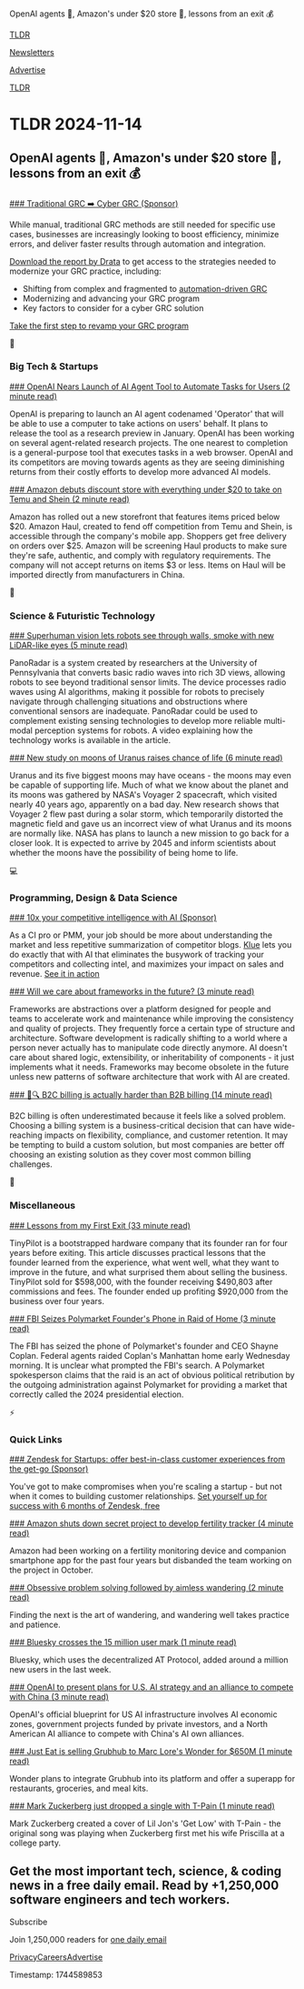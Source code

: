 OpenAI agents 🤖, Amazon's under $20 store 🏪, lessons from an exit 💰

[TLDR](/)

[Newsletters](/newsletters)

[Advertise](https://advertise.tldr.tech/)

[TLDR](/)

# TLDR 2024-11-14

## OpenAI agents 🤖, Amazon's under $20 store 🏪, lessons from an exit 💰

### 

[### Traditional GRC ➡️ Cyber GRC (Sponsor)](https://drata.com/resources/reports/cyber-grc?utm_campaign=DR_gen_tldr_mm-ent_ent_competitor_none_none_AMS_USCA_content_resources&utm_source=tldr&utm_medium=paidnewsletter&utm_content=transforming_traditional_grc&utm_term=USCA_mm-ent_ent_competitor_none_none)

While manual, traditional GRC methods are still needed for specific use cases, businesses are increasingly looking to boost efficiency, minimize errors, and deliver faster results through automation and integration.

[Download the report by Drata](https://links.tldrnewsletter.com/hhl9nS) to get access to the strategies needed to modernize your GRC practice, including:

* Shifting from complex and fragmented to [automation-driven GRC](https://links.tldrnewsletter.com/hhl9nS)
* Modernizing and advancing your GRC program
* Key factors to consider for a cyber GRC solution

[Take the first step to revamp your GRC program](https://links.tldrnewsletter.com/hhl9nS)

📱

### Big Tech & Startups

[### OpenAI Nears Launch of AI Agent Tool to Automate Tasks for Users (2 minute read)](https://www.bloomberg.com/news/articles/2024-11-13/openai-nears-launch-of-ai-agents-to-automate-tasks-for-users?accessToken=eyJhbGciOiJIUzI1NiIsInR5cCI6IkpXVCJ9.eyJzb3VyY2UiOiJTdWJzY3JpYmVyR2lmdGVkQXJ0aWNsZSIsImlhdCI6MTczMTU1NDM2NCwiZXhwIjoxNzMyMTU5MTY0LCJhcnRpY2xlSWQiOiJTTVdOQURUMEcxS1cwMCIsImJjb25uZWN0SWQiOiJFQTExNDNDNTM4NEE0RUY5QTg5RjJEN0IxMTg2MzcwOSJ9.LanxngVUwVvF7RKjk31Prvrnwyt061I91JYxaFa4llA&amp;utm_source=tldrnewsletter)

OpenAI is preparing to launch an AI agent codenamed 'Operator' that will be able to use a computer to take actions on users' behalf. It plans to release the tool as a research preview in January. OpenAI has been working on several agent-related research projects. The one nearest to completion is a general-purpose tool that executes tasks in a web browser. OpenAI and its competitors are moving towards agents as they are seeing diminishing returns from their costly efforts to develop more advanced AI models.

[### Amazon debuts discount store with everything under $20 to take on Temu and Shein (2 minute read)](https://www.cnbc.com/2024/11/13/amazon-haul-discount-storefront-debuts-to-take-on-temu-and-shein-.html?utm_source=tldrnewsletter)

Amazon has rolled out a new storefront that features items priced below $20. Amazon Haul, created to fend off competition from Temu and Shein, is accessible through the company's mobile app. Shoppers get free delivery on orders over $25. Amazon will be screening Haul products to make sure they're safe, authentic, and comply with regulatory requirements. The company will not accept returns on items $3 or less. Items on Haul will be imported directly from manufacturers in China.

🚀

### Science & Futuristic Technology

[### Superhuman vision lets robots see through walls, smoke with new LiDAR-like eyes (5 minute read)](https://interestingengineering.com/innovation/superhuman-vision-lets-robots-see-through-walls-smoke?utm_source=tldrnewsletter)

PanoRadar is a system created by researchers at the University of Pennsylvania that converts basic radio waves into rich 3D views, allowing robots to see beyond traditional sensor limits. The device processes radio waves using AI algorithms, making it possible for robots to precisely navigate through challenging situations and obstructions where conventional sensors are inadequate. PanoRadar could be used to complement existing sensing technologies to develop more reliable multi-modal perception systems for robots. A video explaining how the technology works is available in the article.

[### New study on moons of Uranus raises chance of life (6 minute read)](https://www.bbc.com/news/articles/cgk1333k0ypo?utm_source=tldrnewsletter)

Uranus and its five biggest moons may have oceans - the moons may even be capable of supporting life. Much of what we know about the planet and its moons was gathered by NASA's Voyager 2 spacecraft, which visited nearly 40 years ago, apparently on a bad day. New research shows that Voyager 2 flew past during a solar storm, which temporarily distorted the magnetic field and gave us an incorrect view of what Uranus and its moons are normally like. NASA has plans to launch a new mission to go back for a closer look. It is expected to arrive by 2045 and inform scientists about whether the moons have the possibility of being home to life.

💻

### Programming, Design & Data Science

[### 10x your competitive intelligence with AI (Sponsor)](https://klue.com/demo-arena/compete-pro?utm_source=TLDR&amp;utm_medium=newsletter&amp;utm_campaign=ProductDemoArena&amp;utm_content=Secondary-20241114)

As a CI pro or PMM, your job should be more about understanding the market and less repetitive summarization of competitor blogs. [Klue](https://klue.com/demo-arena/compete-pro?utm_source=TLDR&utm_medium=newsletter&utm_campaign=ProductDemoArena&utm_content=Secondary-20241114) lets you do exactly that with AI that eliminates the busywork of tracking your competitors and collecting intel, and maximizes your impact on sales and revenue. [See it in action](https://klue.com/demo-arena/compete-pro?utm_source=TLDR&utm_medium=newsletter&utm_campaign=ProductDemoArena&utm_content=Secondary-20241114)

[### Will we care about frameworks in the future? (3 minute read)](https://paul.kinlan.me/will-we-care-about-frameworks-in-the-future/?utm_source=tldrnewsletter)

Frameworks are abstractions over a platform designed for people and teams to accelerate work and maintenance while improving the consistency and quality of projects. They frequently force a certain type of structure and architecture. Software development is radically shifting to a world where a person never actually has to manipulate code directly anymore. AI doesn't care about shared logic, extensibility, or inheritability of components - it just implements what it needs. Frameworks may become obsolete in the future unless new patterns of software architecture that work with AI are created.

[### 🤔🔍 B2C billing is actually harder than B2B billing (14 minute read)](https://arnon.dk/6-reasons-why-b2c-billing-is-actually-harder-than-b2b/?utm_source=tldrnewsletter)

B2C billing is often underestimated because it feels like a solved problem. Choosing a billing system is a business-critical decision that can have wide-reaching impacts on flexibility, compliance, and customer retention. It may be tempting to build a custom solution, but most companies are better off choosing an existing solution as they cover most common billing challenges.

🎁

### Miscellaneous

[### Lessons from my First Exit (33 minute read)](https://mtlynch.io/lessons-from-my-first-exit/?utm_source=tldrnewsletter)

TinyPilot is a bootstrapped hardware company that its founder ran for four years before exiting. This article discusses practical lessons that the founder learned from the experience, what went well, what they want to improve in the future, and what surprised them about selling the business. TinyPilot sold for $598,000, with the founder receiving $490,803 after commissions and fees. The founder ended up profiting $920,000 from the business over four years.

[### FBI Seizes Polymarket Founder's Phone in Raid of Home (3 minute read)](https://www.wsj.com/us-news/law/fbi-polymarket-ceo-investigation-75472d18?st=hpdhxi&reflink=desktopwebshare_permalink&utm_source=tldrnewsletter)

The FBI has seized the phone of Polymarket's founder and CEO Shayne Coplan. Federal agents raided Coplan's Manhattan home early Wednesday morning. It is unclear what prompted the FBI's search. A Polymarket spokesperson claims that the raid is an act of obvious political retribution by the outgoing administration against Polymarket for providing a market that correctly called the 2024 presidential election.

⚡

### Quick Links

[### Zendesk for Startups: offer best-in-class customer experiences from the get-go (Sponsor)](https://www.zendesk.com/lp/startup-partner/?ref=gen&amp;partner_account=0016R00003OlqXIQAZ&amp;utm_source=tldr&amp;utm_medium=email&amp;utm_campaign=startup_partner_tldr)

You've got to make compromises when you're scaling a startup - but not when it comes to building customer relationships. [Set yourself up for success with 6 months of Zendesk, free](https://www.zendesk.com/lp/startup-partner/?ref=gen&partner_account=0016R00003OlqXIQAZ&utm_source=tldr&utm_medium=email&utm_campaign=startup_partner_tldr)

[### Amazon shuts down secret project to develop fertility tracker (4 minute read)](https://www.cnbc.com/2024/11/13/amazon-shuts-down-secret-project-to-develop-fertility-tracker.html?utm_source=tldrnewsletter)

Amazon had been working on a fertility monitoring device and companion smartphone app for the past four years but disbanded the team working on the project in October.

[### Obsessive problem solving followed by aimless wandering (2 minute read)](https://world.hey.com/dhh/obsessive-problem-solving-followed-by-aimless-wandering-b8e94e0a?utm_source=tldrnewsletter)

Finding the next is the art of wandering, and wandering well takes practice and patience.

[### Bluesky crosses the 15 million user mark (1 minute read)](https://www.theverge.com/2024/11/13/24295484/bluesky-15-million-users-social-media-x-musk?utm_source=tldrnewsletter)

Bluesky, which uses the decentralized AT Protocol, added around a million new users in the last week.

[### OpenAI to present plans for U.S. AI strategy and an alliance to compete with China (3 minute read)](https://www.cnbc.com/2024/11/13/openai-to-present-plans-for-us-ai-strategy-and-an-alliance-to-compete-with-china.html?utm_source=tldrnewsletter)

OpenAI's official blueprint for US AI infrastructure involves AI economic zones, government projects funded by private investors, and a North American AI alliance to compete with China's AI own alliances.

[### Just Eat is selling Grubhub to Marc Lore's Wonder for $650M (1 minute read)](https://www.theverge.com/2024/11/13/24295454/grubhub-wonder-acquisition-just-eat-food-delivery-app?utm_source=tldrnewsletter)

Wonder plans to integrate Grubhub into its platform and offer a superapp for restaurants, groceries, and meal kits.

[### Mark Zuckerberg just dropped a single with T-Pain (1 minute read)](https://www.theverge.com/2024/11/13/24295841/mark-zuckerberg-t-pain-single-get-low?utm_source=tldrnewsletter)

Mark Zuckerberg created a cover of Lil Jon's 'Get Low' with T-Pain - the original song was playing when Zuckerberg first met his wife Priscilla at a college party.

## Get the most important tech, science, & coding news in a free daily email. Read by +1,250,000 software engineers and tech workers.

Subscribe

Join 1,250,000 readers for [one daily email](/api/latest/tech)

[Privacy](/privacy)[Careers](https://jobs.ashbyhq.com/tldr.tech)[Advertise](/tech/advertise)

Timestamp: 1744589853